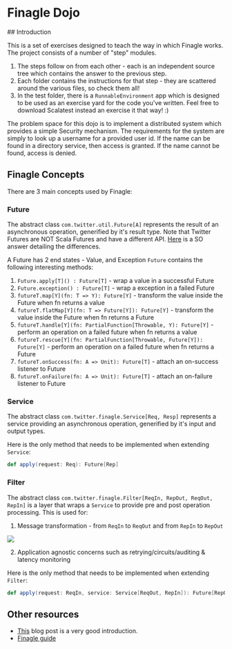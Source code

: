 Finagle Dojo
============

## Introduction

This is a set of exercises designed to teach the way in which Finagle works. The project consists of a number of "step" 
modules. 

1. The steps follow on from each other - each is an independent source tree which contains the answer to the previous step.
1. Each folder contains the instructions for that step - they are scattered around the various files, so check them all!
1. In the test folder, there is a `RunnableEnvironment` app which is designed to be used as an exercise yard for the code you've written. Feel free to download Scalatest instead an exercise it that way! :)

The problem space for this dojo is to implement a distributed system which provides a simple Security mechanism. The requirements for the system are simply to look up a 
username for a provided user id. If the name can be found in a directory service, then access is granted. If the name cannot be found, access is denied. 

## Finagle Concepts

There are 3 main concepts used by Finagle:

### Future

The abstract class `com.twitter.util.Future[A]` represents the result of an asynchronous operation, generified by it's result type. Note that Twitter Futures are NOT Scala Futures and have a different API. 
[Here](https://stackoverflow.com/questions/32987855/what-are-advantages-of-a-twitter-future-over-a-scala-future) is a SO answer detailing the differences.

A Future has 2 end states - Value, and Exception
`Future` contains the following interesting methods:
1. `Future.apply[T]() : Future[T]` - wrap a value in a successful Future
1. `Future.exception() : Future[T]` - wrap a exception in a failed Future
1. `futureT.map[Y](fn: T => Y): Future[Y]` - transform the value inside the Future when fn returns a value
1. `futureT.flatMap[Y](fn: T => Future[Y]): Future[Y]` - transform the value inside the Future when fn returns a Future
1. `futureT.handle[Y](fn: PartialFunction[Throwable, Y): Future[Y]` - perform an operation on a failed future when fn returns a value
1. `futureT.rescue[Y](fn: PartialFunction[Throwable, Future[Y]): Future[Y]` - perform an operation on a failed future when fn returns a Future
1. `futureT.onSuccess(fn: A => Unit): Future[T]` - attach an on-success listener to Future 
1. `futureT.onFailure(fn: A => Unit): Future[T]` - attach an on-failure listener to Future

### Service

The abstract class `com.twitter.finagle.Service[Req, Resp]` represents a service providing an asynchronous operation, generified by it's input and output types.

Here is the only method that needs to be implemented when extending `Service`:
```scala
def apply(request: Req): Future[Rep]
```

### Filter

The abstract class `com.twitter.finagle.Filter[ReqIn, RepOut, ReqOut, RepIn]` is a layer that wraps a `Service` to provide pre and post operation processing. This is used for:
1. Message transformation - from `ReqIn` to `ReqOut` and from `RepIn` to `RepOut`
<img src="https://prismic-io.s3.amazonaws.com/lunatech/458f8af9cbc1cacaddc01c6cbe80b347cb05de28_yue2.png"/>

2. Application agnostic concerns such as retrying/circuits/auditing & latency monitoring

Here is the only method that needs to be implemented when extending `Filter`:
```scala
def apply(request: ReqIn, service: Service[ReqOut, RepIn]): Future[RepOut]
```
    
## Other resources

- [This](https://lunatech.com/blog/WDwEjiUAACQAdhdw/an-introduction-of-finagle-by-example) blog post is a very good introduction.
- [Finagle guide](https://twitter.github.io/finagle/guide/)